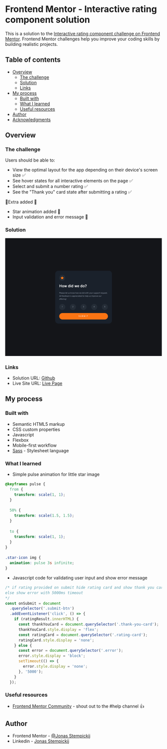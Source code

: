 # Frontend Mentor - Interactive rating component solution

This is a solution to the [Interactive rating component challenge on Frontend Mentor](https://www.frontendmentor.io/challenges/interactive-rating-component-koxpeBUmI). Frontend Mentor challenges help you improve your coding skills by building realistic projects.

## Table of contents

- [Overview](#overview)
  - [The challenge](#the-challenge)
  - [Solution](#solution)
  - [Links](#links)
- [My process](#my-process)
  - [Built with](#built-with)
  - [What I learned](#what-i-learned)
  - [Useful resources](#useful-resources)
- [Author](#author)
- [Acknowledgments](#acknowledgments)

## Overview

### The challenge

Users should be able to:

- View the optimal layout for the app depending on their device's screen size ✅
- See hover states for all interactive elements on the page ✅
- Select and submit a number rating ✅
- See the "Thank you" card state after submitting a rating ✅

🌟Extra added 🌟

- Star animation added 🌟
- Input validation and error message 🔴

### Solution

![](./images//screenshot.png)

### Links

- Solution URL: [Github](https://github.com/JonasStempickij/interactive-rating-component-front-end-challange)
- Live Site URL: [Live Page](https://jonasstempickij.github.io/interactive-rating-component-front-end-challange/)

## My process

### Built with

- Semantic HTML5 markup
- CSS custom properties
- Javascript
- Flexbox
- Mobile-first workflow
- [Sass](https://sass-lang.com/) - Stylesheet language

### What I learned

- Simple pulse animation for little star image

```css
@keyframes pulse {
  from {
    transform: scale(1, 1);
  }

  50% {
    transform: scale(1.5, 1.5);
  }

  to {
    transform: scale(1, 1);
  }
}

.star-icon img {
  animation: pulse 3s infinite;
}
```

- Javascript code for validating user input and show error message

```js
/* if rating provided on submit hide rating card and show thank you card 
else show error with 5000ms timeout
*/
const onSubmit = document
  .querySelector('.submit-btn')
  .addEventListener('click', () => {
    if (ratingResult.innerHTML) {
      const thankYouCard = document.querySelector('.thank-you-card');
      thankYouCard.style.display = 'flex';
      const ratingCard = document.querySelector('.rating-card');
      ratingCard.style.display = 'none';
    } else {
      const error = document.querySelector('.error');
      error.style.display = 'block';
      setTimeout(() => {
        error.style.display = 'none';
      }, '5000');
    }
  });
```

### Useful resources

- [Frontend Mentor Community](https://www.frontendmentor.io/home) - shout out to the #help channel :+1:

## Author

- Frontend Mentor - [@Jonas Stempickij](https://www.frontendmentor.io/profile/JonasStempickij)
- Linkedin - [Jonas Stempickij](www.linkedin.com/in/jonas-stempickij-940b68220)
